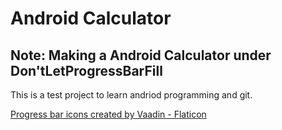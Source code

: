 # Android Calculator

## Note: Making a Android Calculator under Don'tLetProgressBarFill

This is a test project to learn andriod programming and git.

<a href="https://www.flaticon.com/free-icons/progress-bar" title="progress bar icons">Progress bar icons created by Vaadin - Flaticon</a>

